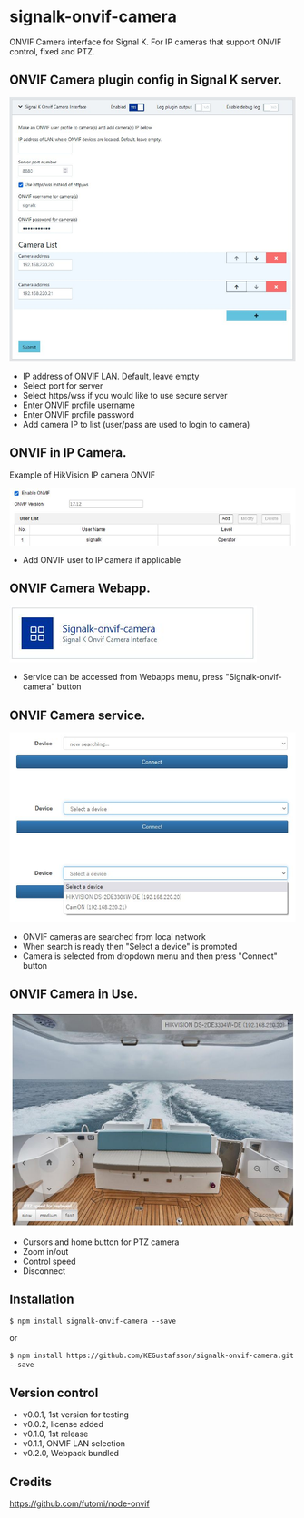 # signalk-onvif-camera

ONVIF Camera interface for Signal K. For IP cameras that support ONVIF control, fixed and PTZ.

## ONVIF Camera plugin config in Signal K server.

![config](doc/config.jpg)
- IP address of ONVIF LAN. Default, leave empty
- Select port for server
- Select https/wss if you would like to use secure server
- Enter ONVIF profile username
- Enter ONVIF profile password
- Add camera IP to list (user/pass are used to login to camera)

## ONVIF in IP Camera.

Example of HikVision IP camera ONVIF

![onvif](doc/onvif.jpg)
- Add ONVIF user to IP camera if applicable

## ONVIF Camera Webapp.

![webapp](doc/webapp.jpg)
-  Service can be accessed from Webapps menu, press "Signalk-onvif-camera" button 

## ONVIF Camera service.

![service](doc/service.jpg)
- ONVIF cameras are searched from local network
- When search is ready then "Select a device" is prompted
- Camera is selected from dropdown menu and then press "Connect" button

## ONVIF Camera in Use.

![inuse](doc/inuse.jpg)
- Cursors and home button for PTZ camera
- Zoom in/out
- Control speed
- Disconnect

## Installation

```
$ npm install signalk-onvif-camera --save
```
or
```
$ npm install https://github.com/KEGustafsson/signalk-onvif-camera.git --save
```
## Version control

- v0.0.1, 1st version for testing
- v0.0.2, license added
- v0.1.0, 1st release
- v0.1.1, ONVIF LAN selection
- v0.2.0, Webpack bundled

## Credits
https://github.com/futomi/node-onvif 
